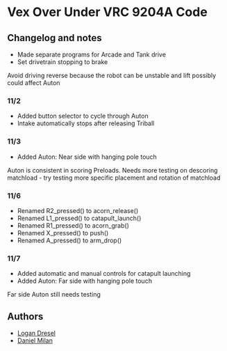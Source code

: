
# Vex Over Under VRC 9204A Code

## Changelog and notes
* Made separate programs for Arcade and Tank drive
* Set drivetrain stopping to brake

Avoid driving reverse because the robot can be unstable and lift possibly could affect Auton

### 11/2
* Added button selector to cycle through Auton
* Intake automatically stops after releasing Triball

### 11/3
* Added Auton: Near side with hanging pole touch

Auton is consistent in scoring Preloads. Needs more testing on descoring matchload - try testing more specific placement and rotation of matchload

### 11/6
* Renamed R2_pressed() to acorn_release()
* Renamed L1_pressed() to catapult_launch()
* Renamed R1_pressed() to acorn_grab()
* Renamed X_pressed() to push()
* Renamed A_pressed() to arm_drop()

### 11/7
* Added automatic and manual controls for catapult launching
* Added Auton: Far side with hanging pole touch

Far side Auton still needs testing

## Authors

- [Logan Dresel](https://www.github.com/coollogan876)
- [Daniel Milan](https://github.com/Alcryst)
